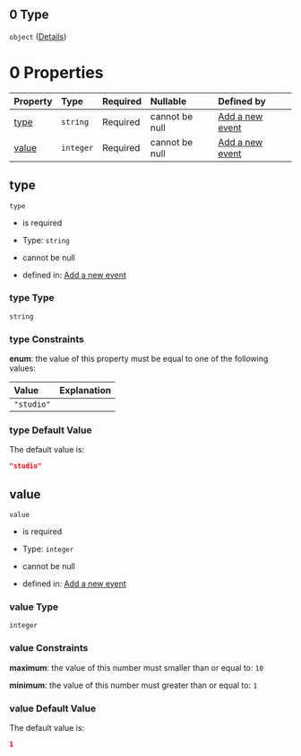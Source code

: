 ## 0 Type

`object` ([Details](add-event-anyof-scheduled-event-properties-conditions-items-anyof-0.md))

# 0 Properties

| Property        | Type      | Required | Nullable       | Defined by                                                                                                                                                                                |
| :-------------- | :-------- | :------- | :------------- | :---------------------------------------------------------------------------------------------------------------------------------------------------------------------------------------- |
| [type](#type)   | `string`  | Required | cannot be null | [Add a new event](add-event-anyof-scheduled-event-properties-conditions-items-anyof-0-properties-type.md "add-event.json#/anyOf/1/properties/conditions/items/anyOf/0/properties/type")   |
| [value](#value) | `integer` | Required | cannot be null | [Add a new event](add-event-anyof-scheduled-event-properties-conditions-items-anyof-0-properties-value.md "add-event.json#/anyOf/1/properties/conditions/items/anyOf/0/properties/value") |

## type



`type`

*   is required

*   Type: `string`

*   cannot be null

*   defined in: [Add a new event](add-event-anyof-scheduled-event-properties-conditions-items-anyof-0-properties-type.md "add-event.json#/anyOf/1/properties/conditions/items/anyOf/0/properties/type")

### type Type

`string`

### type Constraints

**enum**: the value of this property must be equal to one of the following values:

| Value      | Explanation |
| :--------- | :---------- |
| `"studio"` |             |

### type Default Value

The default value is:

```json
"studio"
```

## value



`value`

*   is required

*   Type: `integer`

*   cannot be null

*   defined in: [Add a new event](add-event-anyof-scheduled-event-properties-conditions-items-anyof-0-properties-value.md "add-event.json#/anyOf/1/properties/conditions/items/anyOf/0/properties/value")

### value Type

`integer`

### value Constraints

**maximum**: the value of this number must smaller than or equal to: `10`

**minimum**: the value of this number must greater than or equal to: `1`

### value Default Value

The default value is:

```json
1
```
